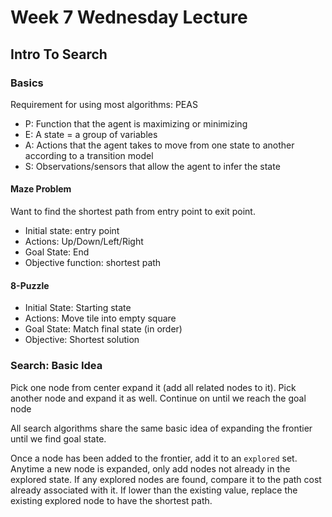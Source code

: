 # Week 7 Wednesday Lecture

## Intro To Search

### Basics

Requirement for using most algorithms: PEAS

- P: Function that the agent is maximizing or minimizing
- E: A state = a group of variables
- A: Actions that the agent takes to move from one state to another according to a transition model
- S: Observations/sensors that allow the agent to infer the state

#### Maze Problem

Want to find the shortest path from entry point to exit point.

- Initial state: entry point
- Actions: Up/Down/Left/Right
- Goal State: End
- Objective function: shortest path

#### 8-Puzzle

- Initial State: Starting state
- Actions: Move tile into empty square
- Goal State: Match final state (in order)
- Objective: Shortest solution

### Search: Basic Idea

Pick one node from center expand it (add all related nodes to it). Pick another node and expand it as well. Continue on until we reach the goal node

All search algorithms share the same basic idea of expanding the frontier until we find goal state.

Once a node has been added to the frontier, add it to an `explored` set. Anytime a new node is expanded, only add nodes not already in the explored state.
If any explored nodes are found, compare it to the path cost already associated with it. If lower than the existing value, replace the existing explored node to have the shortest path.

